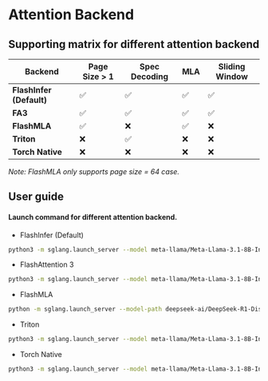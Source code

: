 # Attention Backend

## Supporting matrix for different attention backend

| **Backend**              | **Page Size > 1** | **Spec Decoding** | **MLA** | **Sliding Window** |
|--------------------------|-------------------|-------------------|--------|--------------------|
| **FlashInfer (Default)** | ✅                | ✅                | ✅     | ✅                 |
| **FA3**                  | ✅                | ✅                | ✅     | ✅                 |
| **FlashMLA**             | ✅                | ❌                | ✅     | ❌                 |
| **Triton**               | ❌                | ✅                | ❌     | ❌                 |
| **Torch Native**         | ❌                | ❌                | ❌     | ❌                 |

*Note: FlashMLA only supports page size = 64 case.*

## User guide

#### Launch command for different attention backend.

- FlashInfer (Default)
```bash
python3 -m sglang.launch_server --model meta-llama/Meta-Llama-3.1-8B-Instruct
```

- FlashAttention 3
```bash
python3 -m sglang.launch_server --model meta-llama/Meta-Llama-3.1-8B-Instruct --attention-backend fa3
```

- FlashMLA
```bash
python -m sglang.launch_server --model-path deepseek-ai/DeepSeek-R1-Distill-Qwen-7B --enable-flashmla
```

- Triton
```bash
python3 -m sglang.launch_server --model meta-llama/Meta-Llama-3.1-8B-Instruct --attention-backend triton
```

- Torch Native
```bash
python3 -m sglang.launch_server --model meta-llama/Meta-Llama-3.1-8B-Instruct --attention-backend torch_native
```
